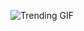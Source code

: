 ![Trending GIF](https://media4.giphy.com/media/v1.Y2lkPThiYjIxNzcyMXBycnNrNXVlemRpMDFnNW96dzI1dDB1ZDltajl3ZjFsaTZna2MxbiZlcD12MV9naWZzX3NlYXJjaCZjdD1n/bGgsc5mWoryfgKBx1u/giphy.gif)
